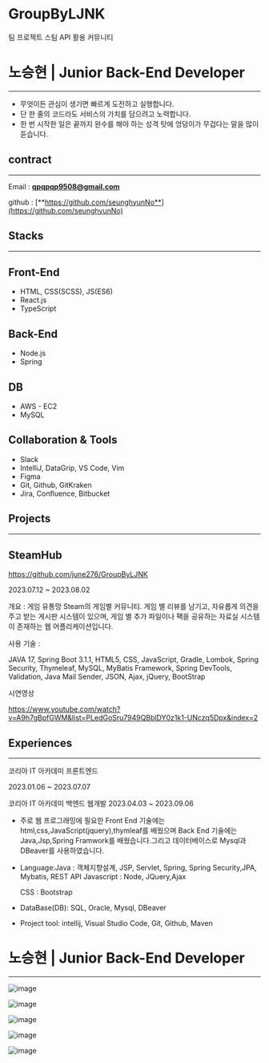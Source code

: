 # GroupByLJNK
팀 프로젝트 스팀 API 활용 커뮤니티

# 노승현 | Junior Back-End Developer

---

- 무엇이든 관심이 생기면 빠르게 도전하고 실행합니다.
- 단 한 줄의 코드라도 서비스의 가치를 담으려고 노력합니다.
- 한 번 시작한 일은 끝까지 완수를 해야 하는 성격 탓에 엉덩이가 무겁다는 말을 많이 듣습니다.

## **contract**

---

Email : **qpqpqp9508@gmail.com**

github : [**https://github.com/seunghyunNo**](https://github.com/seunghyunNo)

## **Stacks**

---

## Front-End

- HTML, CSS(SCSS), JS(ES6)
- React.js
- TypeScript

## Back-End

- Node.js
- Spring

## DB

- AWS - EC2
- MySQL

## Collaboration & Tools

- Slack
- IntelliJ, DataGrip, VS Code, Vim
- Figma
- Git, Github, GitKraken
- Jira, Confluence, Bitbucket

## **Projects**

---

## SteamHub

https://github.com/june276/GroupByLJNK

2023.07.12 ~ 2023.08.02

개요 : 게임 유통망 Steam의 게임별 커뮤니티. 게임 별 리뷰를 남기고, 자유롭게 의견을 주고 받는 게시판 시스템이 있으며, 게임 별 추가 파일이나 팩을 공유하는 자료실 시스템이 존재하는 웹 어플리케이션입니다.

사용 기술 :

JAVA 17, Spring Boot 3.1.1, HTML5, CSS, JavaScript, Gradle, Lombok, Spring Security, Thymeleaf, MySQL, MyBatis Framework, Spring DevTools, Validation, Java Mail Sender, JSON, Ajax, jQuery, BootStrap

시연영상

https://www.youtube.com/watch?v=A9h7gBpfGWM&list=PLedGoSru7949QBblDY0z1k1-UNczq5Dpx&index=2

## Experiences

---

코리아  IT 아카데미 프론트엔드

2023.01.06 ~ 2023.07.07

코리아 IT 아카데미 백엔드 웹개발
2023.04.03 ~ 2023.09.06

- 주로 웹 프로그래밍에 필요한 Front End 기술에는 html,css,JavaScript(jquery),thymleaf를 배웠으며 Back End 기술에는 Java,Jsp,Spring Framwork를 배웠습니다.그리고 데이터베이스로 Mysql과 DBeaver를 사용하였습니다.
- Language:Java : 객체지향설계, JSP, Servlet, Spring, Spring Security,JPA, Mybatis, REST API Javascript : Node, JQuery,Ajax
    
    CSS : Bootstrap
    
- DataBase(DB): SQL, Oracle, Mysql, DBeaver
- Project tool: intellij, Visual Studio Code, Git, Github, Maven

  
# 노승현 | Junior Back-End Developer

---

![image](https://github.com/seunghyunNo/GroupByLJNK/assets/138773698/39530a98-a32d-473d-9fbc-812517b9b33d)

![image](https://github.com/seunghyunNo/GroupByLJNK/assets/138773698/6bdedf1a-3296-4aa0-84b2-a092def4e75c)

![image](https://github.com/seunghyunNo/GroupByLJNK/assets/138773698/bf3ec03d-b7b8-485a-90d1-44a706aeda8f)

![image](https://github.com/seunghyunNo/GroupByLJNK/assets/138773698/08bb02b3-056a-47f1-a048-93652afbe6a0)

![image](https://github.com/seunghyunNo/GroupByLJNK/assets/138773698/78a41754-afa5-4683-a775-851533053fa7)






